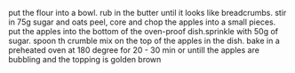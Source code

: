 put the flour into a bowl. 
rub in the butter until it looks like breadcrumbs.
stir in 75g sugar and oats
peel, core and chop the apples into a small pieces.
put the apples into the bottom of the oven-proof dish.sprinkle with 50g of sugar.
spoon th crumble mix on the top of the apples in the dish.
bake  in a preheated oven at 180 degree for 20 - 30 min or untill the apples are bubbling and the topping is golden brown 
